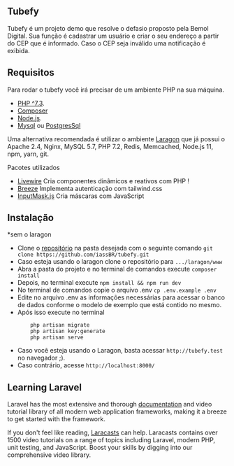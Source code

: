 ## Tubefy

Tubefy é um projeto demo que resolve o defasio proposto pela Bemol Digital. 
Sua função é cadastrar um usuário e criar o seu endereço a partir do CEP que
é informado. Caso o CEP seja inválido uma notificação é exibida.


## Requisitos

Para rodar o tubefy você irá precisar de um ambiente PHP na sua máquina.

- [PHP ^7.3](https://www.php.net/downloads.php).
- [Composer](https://getcomposer.org/download/)
- [Node.js](https://nodejs.org/en/).
- [Mysql](https://www.mysql.com/downloads/) ou [PostgresSql](https://www.postgresql.org/download/)

Uma alternativa recomendada é utilizar o ambiente [Laragon](https://laragon.org/download/) que já possui o Apache 2.4, Nginx, MySQL 5.7, PHP 7.2, Redis, Memcached, Node.js 11, npm, yarn, git. 

Pacotes utilizados

 - [Livewire](https://github.com/livewire/livewire) Cria componentes dinâmicos e reativos com PHP !
 - [Breeze](https://github.com/laravel/breeze) Implementa autenticação com tailwind.css
 - [InputMask.js](https://github.com/RobinHerbots/Inputmask) Cria máscaras com JavaScript

 ## Instalação
   *sem o laragon 
 - Clone o [repositório](https://github.com/iassBR/tubefy) na pasta desejada com o seguinte comando ```git clone https://github.com/iassBR/tubefy.git``` 
 - Caso esteja usando o laragon clone o repositório para ```.../laragon/www```
 - Abra a pasta do projeto e no terminal de comandos execute  ```composer install```
 - Depois, no terminal execute ```npm install && npm run dev```
 - No terminal de comandos copie o arquivo .env ```cp .env.example .env```
 - Edite no arquivo .env as informações necessárias para acessar o banco de dados conforme o modelo de exemplo que está contido no mesmo.
 - Após isso execute no terminal
    ```
        php artisan migrate
        php artisan key:generate
        php artisan serve 
    ```
 - Caso você esteja usando o Laragon, basta acessar ```http://tubefy.test``` no navegador ;).
 - Caso contrário, acesse ```http://localhost:8000/```

## Learning Laravel

Laravel has the most extensive and thorough [documentation](https://laravel.com/docs) and video tutorial library of all modern web application frameworks, making it a breeze to get started with the framework.

If you don't feel like reading, [Laracasts](https://laracasts.com) can help. Laracasts contains over 1500 video tutorials on a range of topics including Laravel, modern PHP, unit testing, and JavaScript. Boost your skills by digging into our comprehensive video library.

